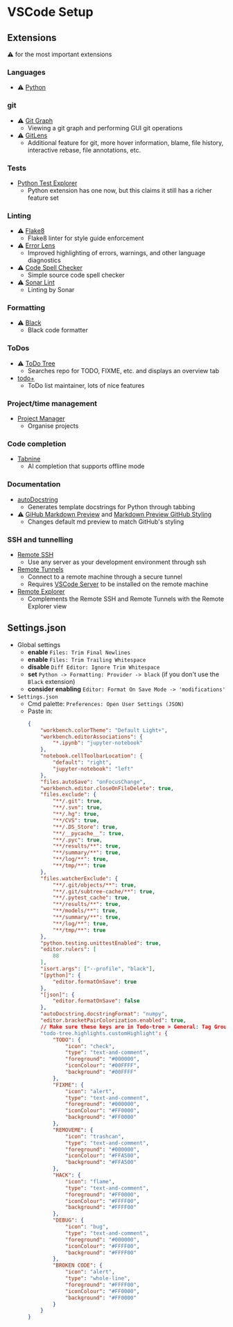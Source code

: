 # VSCode Setup

## Extensions
:warning: for the most important extensions

### Languages
- :warning: [Python](https://www.google.com/url?sa=t&rct=j&q=&esrc=s&source=web&cd=&ved=2ahUKEwjS-Ov0gIyCAxWYQ0EAHcXrA2IQFnoECB4QAQ&url=https%3A%2F%2Fmarketplace.visualstudio.com%2Fitems%3FitemName%3Dms-python.python&usg=AOvVaw3TP4iKzvx17hibUyj1XWsH&opi=89978449)

### git
- :warning: [Git Graph](https://marketplace.visualstudio.com/items?itemName=mhutchie.git-graph)
    - Viewing a git graph and performing GUI git operations
- :warning: [GitLens](https://marketplace.visualstudio.com/items?itemName=eamodio.gitlens)
    - Additional feature for git, more hover information, blame, file history, interactive rebase, file annotations, etc. 

### Tests
- [Python Test Explorer](https://marketplace.visualstudio.com/items?itemName=LittleFoxTeam.vscode-python-test-adapter)
    - Python extension has one now, but this claims it still has a richer feature set

### Linting
- :warning: [Flake8](https://marketplace.visualstudio.com/items?itemName=ms-python.flake8)
    - Flake8 linter for style guide enforcement
- :warning: [Error Lens](https://marketplace.visualstudio.com/items?itemName=usernamehw.errorlens)
    - Improved highlighting of errors, warnings, and other language diagnostics
- :warning: [Code Spell Checker](https://marketplace.visualstudio.com/items?itemName=streetsidesoftware.code-spell-checker)
    - Simple source code spell checker
- :warning: [Sonar Lint](https://marketplace.visualstudio.com/items?itemName=SonarSource.sonarlint-vscode)
    - Linting by Sonar

### Formatting
- :warning: [Black](https://marketplace.visualstudio.com/items?itemName=ms-python.black-formatter)
    - Black code formatter

### ToDos
- :warning: [ToDo Tree](https://marketplace.visualstudio.com/items?itemName=Gruntfuggly.todo-tree)
    - Searches repo for TODO, FIXME, etc. and displays an overview tab
- [todo+](https://marketplace.visualstudio.com/items?itemName=fabiospampinato.vscode-todo-plus)
    - ToDo list maintainer, lots of nice features

### Project/time management
- [Project Manager](https://marketplace.visualstudio.com/items?itemName=alefragnani.project-manager)
    - Organise projects

### Code completion
- [Tabnine](https://marketplace.visualstudio.com/items?itemName=TabNine.tabnine-vscode)
    - AI completion that supports offline mode

### Documentation
- [autoDocstring](https://marketplace.visualstudio.com/items?itemName=njpwerner.autodocstring)
    - Generates template docstrings for Python through tabbing
- :warning: [GiHub Markdown Preview](https://marketplace.visualstudio.com/items?itemName=bierner.github-markdown-preview) and [Markdown Preview GitHub Styling](https://marketplace.visualstudio.com/items?itemName=bierner.markdown-preview-github-styles)
    - Changes default md preview to match GitHub's styling

### SSH and tunnelling
- [Remote SSH](https://marketplace.visualstudio.com/items?itemName=ms-vscode-remote.remote-ssh)
    - Use any server as your development environment through ssh
-  [Remote Tunnels](https://marketplace.visualstudio.com/items?itemName=ms-vscode.remote-server)
    - Connect to a remote machine through a secure tunnel
    - Requires [VSCode Server](https://code.visualstudio.com/docs/remote/vscode-server) to be installed on the remote machine
- [Remote Explorer](https://marketplace.visualstudio.com/items?itemName=ms-vscode.remote-explorer)
    - Complements the Remote SSH and Remote Tunnels with the Remote Explorer view 



## Settings.json
- Global settings
    - **enable** `Files: Trim Final Newlines`
    - **enable** `Files: Trim Trailing Whitespace`
    - **disable** `Diff Editor: Ignore Trim Whitespace`
    - **set** `Python -> Formatting: Provider -> black` (if you don't use the `Black` extension)
    - **consider enabling** `Editor: Format On Save Mode -> 'modifications'`
- `Settings.json`
    - Cmd palette: `Preferences: Open User Settings (JSON)`
    - Paste in:
        ```json
        {
            "workbench.colorTheme": "Default Light+",
            "workbench.editorAssociations": {
                "*.ipynb": "jupyter-notebook"
            },
            "notebook.cellToolbarLocation": {
                "default": "right",
                "jupyter-notebook": "left"
            },
            "files.autoSave": "onFocusChange",
            "workbench.editor.closeOnFileDelete": true,
            "files.exclude": {
                "**/.git": true,
                "**/.svn": true,
                "**/.hg": true,
                "**/CVS": true,
                "**/.DS_Store": true,
                "**/__pycache__": true,
                "**/.pyc": true,
                "**/results/**": true,
                "**/summary/**": true,
                "**/log/**": true,
                "**/tmp/**": true
            },
            "files.watcherExclude": {
                "**/.git/objects/**": true,
                "**/.git/subtree-cache/**": true,
                "**/.pytest_cache": true,
                "**/results/**": true,
                "**/models/**": true,
                "**/summary/**": true,
                "**/log/**": true,
                "**/tmp/**": true
            },
            "python.testing.unittestEnabled": true,
            "editor.rulers": [
                88
            ],
            "isort.args": ["--profile", "black"],
            "[python]": {
                "editor.formatOnSave": true
            },
            "[json]": {
                "editor.formatOnSave": false
            },
            "autoDocstring.docstringFormat": "numpy",
            "editor.bracketPairColorization.enabled": true,
            // Make sure these keys are in Todo-tree > General: Tag Groups
            "todo-tree.highlights.customHighlight": {
                "TODO": {
                    "icon": "check",
                    "type": "text-and-comment",
                    "foreground": "#000000",
                    "iconColour": "#00FFFF",
                    "background": "#00FFFF"
                },
                "FIXME": {
                    "icon": "alert",
                    "type": "text-and-comment",
                    "foreground": "#000000",
                    "iconColour": "#FF0000",
                    "background": "#FF0000"
                },
                "REMOVEME": {
                    "icon": "trashcan",
                    "type": "text-and-comment",
                    "foreground": "#000000",
                    "iconColour": "#FFA500",
                    "background": "#FFA500"
                },
                "HACK": {
                    "icon": "flame",
                    "type": "text-and-comment",
                    "foreground": "#FF0000",
                    "iconColour": "#FFFF00",
                    "background": "#FFFF00"
                },
                "DEBUG": {
                    "icon": "bug",
                    "type": "text-and-comment",
                    "foreground": "#000000",
                    "iconColour": "#FFFF00",
                    "background": "#FFFF00"
                },
                "BROKEN CODE": {
                    "icon": "alert",
                    "type": "whole-line",
                    "foreground": "#FFFF00",
                    "iconColour": "#FF0000",
                    "background": "#FF0000"
                }
            }
        }
        ```
